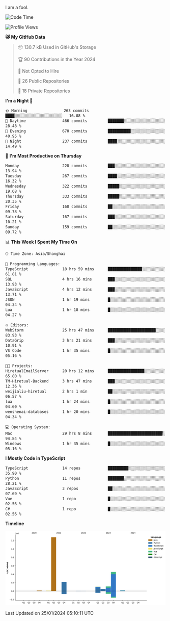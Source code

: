 I am a fool.

<!--START_SECTION:waka-->
![Code Time](http://img.shields.io/badge/Code%20Time-1%2C147%20hrs%202%20mins-blue)

![Profile Views](http://img.shields.io/badge/Profile%20Views-0-blue)

**🐱 My GitHub Data** 

> 📦 130.7 kB Used in GitHub's Storage 
 > 
> 🏆 90 Contributions in the Year 2024
 > 
> 🚫 Not Opted to Hire
 > 
> 📜 26 Public Repositories 
 > 
> 🔑 18 Private Repositories 
 > 
**I'm a Night 🦉** 

```text
🌞 Morning                263 commits         ████░░░░░░░░░░░░░░░░░░░░░   16.08 % 
🌆 Daytime                466 commits         ███████░░░░░░░░░░░░░░░░░░   28.48 % 
🌃 Evening                670 commits         ██████████░░░░░░░░░░░░░░░   40.95 % 
🌙 Night                  237 commits         ████░░░░░░░░░░░░░░░░░░░░░   14.49 % 
```
📅 **I'm Most Productive on Thursday** 

```text
Monday                   228 commits         ███░░░░░░░░░░░░░░░░░░░░░░   13.94 % 
Tuesday                  267 commits         ████░░░░░░░░░░░░░░░░░░░░░   16.32 % 
Wednesday                322 commits         █████░░░░░░░░░░░░░░░░░░░░   19.68 % 
Thursday                 333 commits         █████░░░░░░░░░░░░░░░░░░░░   20.35 % 
Friday                   160 commits         ██░░░░░░░░░░░░░░░░░░░░░░░   09.78 % 
Saturday                 167 commits         ███░░░░░░░░░░░░░░░░░░░░░░   10.21 % 
Sunday                   159 commits         ██░░░░░░░░░░░░░░░░░░░░░░░   09.72 % 
```


📊 **This Week I Spent My Time On** 

```text
🕑︎ Time Zone: Asia/Shanghai

💬 Programming Languages: 
TypeScript               18 hrs 59 mins      ███████████████░░░░░░░░░░   61.81 % 
SQL                      4 hrs 16 mins       ███░░░░░░░░░░░░░░░░░░░░░░   13.93 % 
JavaScript               4 hrs 12 mins       ███░░░░░░░░░░░░░░░░░░░░░░   13.71 % 
JSON                     1 hr 19 mins        █░░░░░░░░░░░░░░░░░░░░░░░░   04.34 % 
Lua                      1 hr 18 mins        █░░░░░░░░░░░░░░░░░░░░░░░░   04.27 % 

🔥 Editors: 
WebStorm                 25 hrs 47 mins      █████████████████████░░░░   83.93 % 
DataGrip                 3 hrs 21 mins       ███░░░░░░░░░░░░░░░░░░░░░░   10.91 % 
VS Code                  1 hr 35 mins        █░░░░░░░░░░░░░░░░░░░░░░░░   05.16 % 

🐱‍💻 Projects: 
HiretualEmailServer      20 hrs 12 mins      ████████████████░░░░░░░░░   65.80 % 
TM-Hiretual-Backend      3 hrs 47 mins       ███░░░░░░░░░░░░░░░░░░░░░░   12.36 % 
weijialiu-hiretual       2 hrs 1 min         ██░░░░░░░░░░░░░░░░░░░░░░░   06.57 % 
lua                      1 hr 24 mins        █░░░░░░░░░░░░░░░░░░░░░░░░   04.60 % 
wenshenai-databases      1 hr 20 mins        █░░░░░░░░░░░░░░░░░░░░░░░░   04.34 % 

💻 Operating System: 
Mac                      29 hrs 8 mins       ████████████████████████░   94.84 % 
Windows                  1 hr 35 mins        █░░░░░░░░░░░░░░░░░░░░░░░░   05.16 % 
```

**I Mostly Code in TypeScript** 

```text
TypeScript               14 repos            █████████░░░░░░░░░░░░░░░░   35.90 % 
Python                   11 repos            ███████░░░░░░░░░░░░░░░░░░   28.21 % 
JavaScript               3 repos             ██░░░░░░░░░░░░░░░░░░░░░░░   07.69 % 
Vue                      1 repo              █░░░░░░░░░░░░░░░░░░░░░░░░   02.56 % 
C#                       1 repo              █░░░░░░░░░░░░░░░░░░░░░░░░   02.56 % 
```



**Timeline**

![Lines of Code chart](https://raw.githubusercontent.com/VeejaLiu/VeejaLiu/master/assets/bar_graph.png)


 Last Updated on 25/01/2024 05:10:11 UTC
<!--END_SECTION:waka-->
